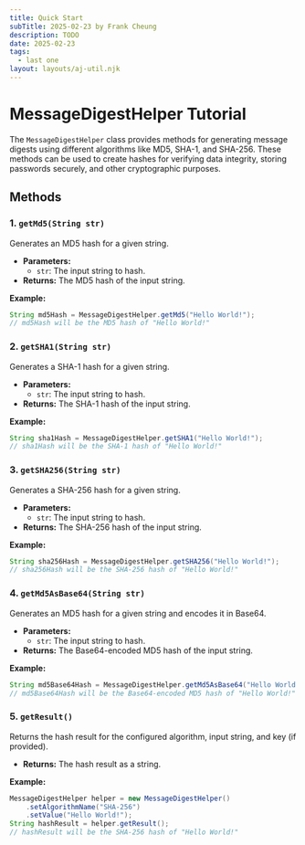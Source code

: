 ```yaml
---
title: Quick Start
subTitle: 2025-02-23 by Frank Cheung
description: TODO
date: 2025-02-23
tags:
  - last one
layout: layouts/aj-util.njk
---
```


# MessageDigestHelper Tutorial

The `MessageDigestHelper` class provides methods for generating message digests using different algorithms like MD5,
SHA-1, and SHA-256. These methods can be used to create hashes for verifying data integrity, storing
passwords securely, and other cryptographic purposes.

## Methods

### 1. `getMd5(String str)`

Generates an MD5 hash for a given string.

* **Parameters:**
    * `str`: The input string to hash.
* **Returns:** The MD5 hash of the input string.

**Example:**

```java
String md5Hash = MessageDigestHelper.getMd5("Hello World!");
// md5Hash will be the MD5 hash of "Hello World!"
```

### 2. `getSHA1(String str)`

Generates a SHA-1 hash for a given string.

* **Parameters:**
    * `str`: The input string to hash.
* **Returns:** The SHA-1 hash of the input string.

**Example:**

```java
String sha1Hash = MessageDigestHelper.getSHA1("Hello World!");
// sha1Hash will be the SHA-1 hash of "Hello World!"
```

### 3. `getSHA256(String str)`

Generates a SHA-256 hash for a given string.

* **Parameters:**
    * `str`: The input string to hash.
* **Returns:** The SHA-256 hash of the input string.

**Example:**

```java
String sha256Hash = MessageDigestHelper.getSHA256("Hello World!");
// sha256Hash will be the SHA-256 hash of "Hello World!"
```

### 4. `getMd5AsBase64(String str)`

Generates an MD5 hash for a given string and encodes it in Base64.

* **Parameters:**
    * `str`: The input string to hash.
* **Returns:** The Base64-encoded MD5 hash of the input string.

**Example:**

```java
String md5Base64Hash = MessageDigestHelper.getMd5AsBase64("Hello World!");
// md5Base64Hash will be the Base64-encoded MD5 hash of "Hello World!"
```

### 5. `getResult()`

Returns the hash result for the configured algorithm, input string, and key (if provided).

* **Returns:** The hash result as a string.

**Example:**

```java
MessageDigestHelper helper = new MessageDigestHelper()
    .setAlgorithmName("SHA-256")
    .setValue("Hello World!");
String hashResult = helper.getResult();
// hashResult will be the SHA-256 hash of "Hello World!"
```
